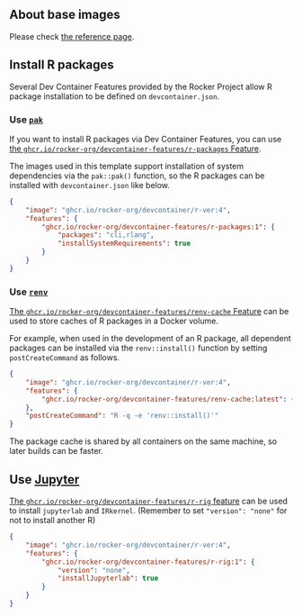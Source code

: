 <!-- markdownlint-disable MD041 -->

## About base images

Please check [the reference page](https://rocker-project.org/images/devcontainer/images.html).

## Install R packages

Several Dev Container Features provided by the Rocker Project
allow R package installation to be defined on `devcontainer.json`.

### Use [`pak`](https://pak.r-lib.org/)

If you want to install R packages via Dev Container Features,
you can use [the `ghcr.io/rocker-org/devcontainer-features/r-packages` Feature](https://github.com/rocker-org/devcontainer-features/tree/main/src/r-packages).

The images used in this template support installation of system dependencies via the `pak::pak()` function,
so the R packages can be installed with `devcontainer.json` like below.

```json
{
    "image": "ghcr.io/rocker-org/devcontainer/r-ver:4",
    "features": {
        "ghcr.io/rocker-org/devcontainer-features/r-packages:1": {
            "packages": "cli,rlang",
            "installSystemRequirements": true
        }
    }
}
```

### Use [`renv`](https://rstudio.github.io/renv/)

[The `ghcr.io/rocker-org/devcontainer-features/renv-cache` Feature](https://github.com/rocker-org/devcontainer-features/tree/main/src/renv-cache)
can be used to store caches of R packages in a Docker volume.

For example, when used in the development of an R package, all dependent packages can be installed
via the `renv::install()` function by setting `postCreateCommand` as follows.

```json
{
    "image": "ghcr.io/rocker-org/devcontainer/r-ver:4",
    "features": {
        "ghcr.io/rocker-org/devcontainer-features/renv-cache:latest": {}
    },
    "postCreateCommand": "R -q -e 'renv::install()'"
}
```

The package cache is shared by all containers on the same machine, so later builds can be faster.

## Use [Jupyter](https://jupyter.org/)

[The `ghcr.io/rocker-org/devcontainer-features/r-rig` feature](https://github.com/rocker-org/devcontainer-features/tree/main/src/r-rig)
can be used to install `jupyterlab` and `IRkernel`.
(Remember to set `"version": "none"` for not to install another R)

```json
{
    "image": "ghcr.io/rocker-org/devcontainer/r-ver:4",
    "features": {
        "ghcr.io/rocker-org/devcontainer-features/r-rig:1": {
            "version": "none",
            "installJupyterlab": true
        }
    }
}
```
